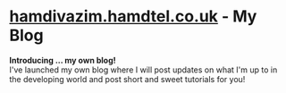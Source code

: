 # [hamdivazim.hamdtel.co.uk](https://hamdivazim.hamdtel.co.uk/) - My Blog

**Introducing ... my own blog!**
<br>
I've launched my own blog where I will post updates on what I'm up to in the developing world and post short and sweet tutorials for you!
